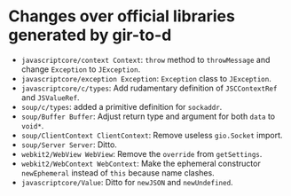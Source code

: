 # Changes over official libraries generated by gir-to-d

- `javascriptcore/context Context`: `throw` method to `throwMessage` and change `Exception` to `JException`.
- `javascriptcore/exception Exception`: `Exception` class to `JException`.
- `javascriptcore/c/types`: Add rudamentary definition of `JSCContextRef` and `JSValueRef`.
- `soup/c/types`: added a primitive definition for `sockaddr`.
- `soup/Buffer Buffer`: Adjust return type and argument for both `data` to `void*`. 
- `soup/ClientContext ClientContext`: Remove useless `gio.Socket` import.
- `soup/Server Server`: Ditto.
- `webkit2/WebView WebView`: Remove the `override` from `getSettings`.
- `webkit2/WebContext WebContext`: Make the ephemeral constructor `newEphemeral` instead of `this` because name clashes.
- `javascriptcore/Value`: Ditto for `newJSON` and `newUndefined`.
